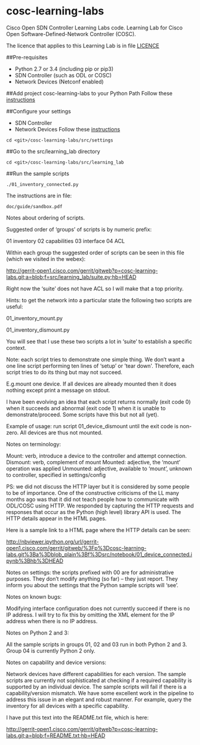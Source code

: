 # cosc-learning-labs
Cisco Open SDN Controller Learning Labs code.
Learning Lab for Cisco Open Software-Defined-Network Controller (COSC).

The licence that applies to this Learning Lab is in file [LICENCE](LICENSE)

##Pre-requisites
* Python 2.7 or 3.4 (including pip or pip3)
* SDN Controller (such as ODL or COSC)
* Network Devices (Netconf enabled)

##Add project cosc-learning-labs to your Python Path
Follow these [instructions](doc/python_path.md)

##Configure your settings
* SDN Controller
* Network Devices
Follow these [instructions](doc/settings.md)
```
cd <git>/cosc-learning-labs/src/settings
```

##Go to the src/learning_lab directory
```
cd <git>/cosc-learning-labs/src/learning_lab
```

##Run the sample scripts
```
./01_inventory_connected.py
```

The instructions are in file:

	doc/guide/sandbox.pdf

Notes about ordering of scripts.

Suggested order of ‘groups’ of scripts is by numeric prefix:

01 inventory
02 capabilities
03 interface
04 ACL

Within each group the suggested order of scripts can be seen in this file (which we visited in the webex):

http://gerrit-open1.cisco.com/gerrit/gitweb?p=cosc-learning-labs.git;a=blob;f=src/learning_lab/suite.py;hb=HEAD

Right now the ‘suite’ does not have ACL so I will make that a top priority.

Hints: to get the network into a particular state the following two scripts are useful:

01_inventory_mount.py

01_inventory_dismount.py

You will see that I use these two scripts a lot in ‘suite’ to establish a specific context.

Note: each script tries to demonstrate one simple thing. We don’t want a one line script performing ten lines of ‘setup’ or ’tear down'. Therefore, each script tries to do its thing but may not succeed.

E.g.mount one device. If all devices are already mounted then it does nothing except print a message on stdout.

I have been evolving an idea that each script returns normally (exit code 0) when it succeeds and abnormal (exit code 1) when it is unable to demonstrate/proceed. Some scripts have this but not all (yet).

Example of usage: run script 01_device_dismount until the exit code is non-zero. All devices are thus not mounted.

Notes on terminology: 

Mount: verb, introduce a device to the controller and attempt connection.
Dismount: verb, complement of mount
Mounted: adjective, the ‘mount’ operation was applied
Unmounted: adjective, available to ‘mount’, unknown to controller, specified in settings/config

PS: we did not discuss the HTTP layer but it is considered by some people to be of importance. One of the constructive criticisms of the LL many months ago was that it did not teach people how to communicate with ODL/COSC using HTTP. We responded by capturing the HTTP requests and responses that occur as the Python (high level) library API is used. The HTTP details appear in the HTML pages.

Here is a sample link to a HTML page where the HTTP details can be seen:

http://nbviewer.ipython.org/url/gerrit-open1.cisco.com/gerrit/gitweb/%3Fp%3Dcosc-learning-labs.git%3Ba%3Dblob_plain%3Bf%3Dsrc/notebook/01_device_connected.ipynb%3Bhb%3DHEAD

Notes on settings: the scripts prefixed with 00 are for administrative purposes. They don’t modify anything (so far) – they just report. They inform you about the settings that the Python sample scripts will ‘see’.

Notes on known bugs:

Modifying interface configuration does not currently succeed if there is no IP address. I will try to fix this by omitting the XML element for the IP address when there is no IP address.

Notes on Python 2 and 3:

All the sample scripts in groups 01, 02 and 03 run in both Python 2 and 3. Group 04 is currently Python 2 only.

Notes on capability and device versions:

Network devices have different capabilities for each version. The sample scripts are currently not sophisticated at checking if a required capability is supported by an individual device. The sample scripts will fail if there is a capability/version mismatch. We have some excellent work in the pipeline to address this issue in an elegant and robust manner. For example, query the inventory for all devices with a specific capability.

I have put this text into the README.txt file, which is here:

http://gerrit-open1.cisco.com/gerrit/gitweb?p=cosc-learning-labs.git;a=blob;f=README.txt;hb=HEAD
